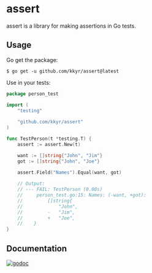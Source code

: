 # assert

assert is a library for making assertions in Go tests.

## Usage

Go get the package:

```shell
$ go get -u github.com/kkyr/assert@latest
```

Use in your tests:

```go
package person_test

import (
    "testing"
    
    "github.com/kkyr/assert"
)

func TestPerson(t *testing.T) {
    assert := assert.New(t)

    want := []string{"John", "Jim"}
    got := []string{"John", "Joe"}

    assert.Field("Names").Equal(want, got)
    
    // Output:
    // --- FAIL: TestPerson (0.00s)
    //     person_test.go:15: Names: (-want, +got):
    //         []string{
    //             "John", 
    //         -   "Jim", 
    //         +   "Joe",
    //    }
}
```

## Documentation

<a href="https://pkg.go.dev/github.com/kkyr/assert?tab=doc"><img src="https://img.shields.io/badge/go.dev-reference-007d9c?logo=go&logoColor=white" alt="godoc" title="godoc"/></a>
